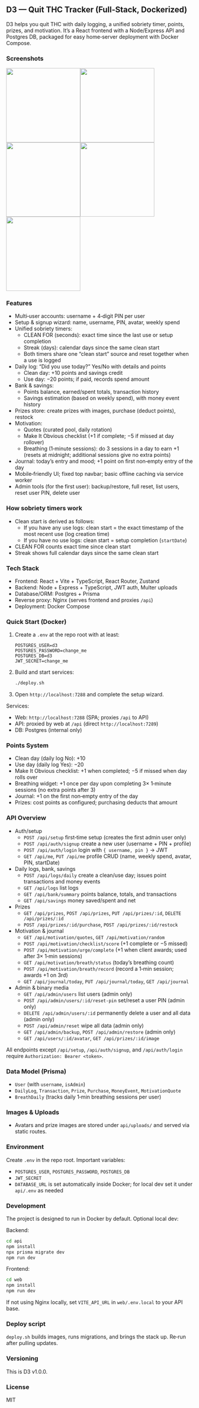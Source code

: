 ## D3 — Quit THC Tracker (Full‑Stack, Dockerized)

D3 helps you quit THC with daily logging, a unified sobriety timer, points, prizes, and motivation. It’s a React frontend with a Node/Express API and Postgres DB, packaged for easy home‑server deployment with Docker Compose.

### Screenshots
<img src="screenshots/1.jpg" width="200"/><img src="screenshots/2.jpg" width="200"/><img src="screenshots/3.jpg" width="200"/><img src="screenshots/4.jpg" width="200"/><img src="screenshots/5.jpg" width="200"/>


### Features
- Multi‑user accounts: username + 4‑digit PIN per user
- Setup & signup wizard: name, username, PIN, avatar, weekly spend
- Unified sobriety timers:
  - CLEAN FOR (seconds): exact time since the last use or setup completion
  - Streak (days): calendar days since the same clean start
  - Both timers share one “clean start” source and reset together when a use is logged
- Daily log: “Did you use today?” Yes/No with details and points
  - Clean day: +10 points and savings credit
  - Use day: −20 points; if paid, records spend amount
- Bank & savings:
  - Points balance, earned/spent totals, transaction history
  - Savings estimation (based on weekly spend), with money event history
- Prizes store: create prizes with images, purchase (deduct points), restock
- Motivation:
  - Quotes (curated pool, daily rotation)
  - Make It Obvious checklist (+1 if complete; −5 if missed at day rollover)
  - Breathing (1‑minute sessions): do 3 sessions in a day to earn +1 (resets at midnight; additional sessions give no extra points)
- Journal: today’s entry and mood; +1 point on first non‑empty entry of the day
- Mobile‑friendly UI; fixed top navbar; basic offline caching via service worker
- Admin tools (for the first user): backup/restore, full reset, list users, reset user PIN, delete user

### How sobriety timers work
- Clean start is derived as follows:
  - If you have any use logs: clean start = the exact timestamp of the most recent use (log creation time)
  - If you have no use logs: clean start = setup completion (`startDate`)
- CLEAN FOR counts exact time since clean start
- Streak shows full calendar days since the same clean start

### Tech Stack
- Frontend: React + Vite + TypeScript, React Router, Zustand
- Backend: Node + Express + TypeScript, JWT auth, Multer uploads
- Database/ORM: Postgres + Prisma
- Reverse proxy: Nginx (serves frontend and proxies `/api`)
- Deployment: Docker Compose

### Quick Start (Docker)
1. Create a `.env` at the repo root with at least:
   ```env
   POSTGRES_USER=d3
   POSTGRES_PASSWORD=change_me
   POSTGRES_DB=d3
   JWT_SECRET=change_me
   ```
2. Build and start services:
   ```bash
   ./deploy.sh
   ```
3. Open `http://localhost:7288` and complete the setup wizard.

Services:
- Web: `http://localhost:7288` (SPA; proxies `/api` to API)
- API: proxied by web at `/api` (direct `http://localhost:7289`)
- DB: Postgres (internal only)

### Points System
- Clean day (daily log No): +10
- Use day (daily log Yes): −20
- Make It Obvious checklist: +1 when completed; −5 if missed when day rolls over
- Breathing widget: +1 once per day upon completing 3× 1‑minute sessions (no extra points after 3)
- Journal: +1 on the first non‑empty entry of the day
- Prizes: cost points as configured; purchasing deducts that amount

### API Overview
- Auth/setup
  - `POST /api/setup` first‑time setup (creates the first admin user only)
  - `POST /api/auth/signup` create a new user (username + PIN + profile)
  - `POST /api/auth/login` login with `{ username, pin }` → JWT
  - `GET /api/me`, `PUT /api/me` profile CRUD (name, weekly spend, avatar, PIN, startDate)
- Daily logs, bank, savings
  - `POST /api/logs/daily` create a clean/use day; issues point transactions and money events
  - `GET /api/logs` list logs
  - `GET /api/bank/summary` points balance, totals, and transactions
  - `GET /api/savings` money saved/spent and net
- Prizes
  - `GET /api/prizes`, `POST /api/prizes`, `PUT /api/prizes/:id`, `DELETE /api/prizes/:id`
  - `POST /api/prizes/:id/purchase`, `POST /api/prizes/:id/restock`
- Motivation & journal
  - `GET /api/motivation/quotes`, `GET /api/motivation/random`
  - `POST /api/motivation/checklist/score` (+1 complete or −5 missed)
  - `POST /api/motivation/urge/complete` (+1 when client awards; used after 3× 1‑min sessions)
  - `GET /api/motivation/breath/status` (today’s breathing count)
  - `POST /api/motivation/breath/record` (record a 1‑min session; awards +1 on 3rd)
  - `GET /api/journal/today`, `PUT /api/journal/today`, `GET /api/journal`
- Admin & binary media
  - `GET /api/admin/users` list users (admin only)
  - `POST /api/admin/users/:id/reset-pin` set/reset a user PIN (admin only)
  - `DELETE /api/admin/users/:id` permanently delete a user and all data (admin only)
  - `POST /api/admin/reset` wipe all data (admin only)
  - `GET /api/admin/backup`, `POST /api/admin/restore` (admin only)
  - `GET /api/users/:id/avatar`, `GET /api/prizes/:id/image`

All endpoints except `/api/setup`, `/api/auth/signup`, and `/api/auth/login` require `Authorization: Bearer <token>`.

### Data Model (Prisma)
- `User` (with `username`, `isAdmin`)
- `DailyLog`, `Transaction`, `Prize`, `Purchase`, `MoneyEvent`, `MotivationQuote`
- `BreathDaily` (tracks daily 1‑min breathing sessions per user)

### Images & Uploads
- Avatars and prize images are stored under `api/uploads/` and served via static routes.

### Environment
Create `.env` in the repo root. Important variables:
- `POSTGRES_USER`, `POSTGRES_PASSWORD`, `POSTGRES_DB`
- `JWT_SECRET`
- `DATABASE_URL` is set automatically inside Docker; for local dev set it under `api/.env` as needed

### Development
The project is designed to run in Docker by default. Optional local dev:

Backend:
```bash
cd api
npm install
npx prisma migrate dev
npm run dev
```

Frontend:
```bash
cd web
npm install
npm run dev
```

If not using Nginx locally, set `VITE_API_URL` in `web/.env.local` to your API base.

### Deploy script
`deploy.sh` builds images, runs migrations, and brings the stack up. Re‑run after pulling updates.

### Versioning
This is D3 v1.0.0.

### License
MIT


